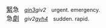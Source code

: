<big>[緊]()急</big>　*[gin3]()giv2*　urgent. emergency.   
<big>急[劇]()</big>　*giv2[gyh4]()*　sudden. rapid.








